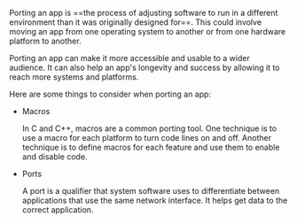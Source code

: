 
Porting an app is ==the process of adjusting software to run in a different environment than it was originally designed for==. This could involve moving an app from one operating system to another or from one hardware platform to another.  

Porting an app can make it more accessible and usable to a wider audience. It can also help an app's longevity and success by allowing it to reach more systems and platforms.  

Here are some things to consider when porting an app:  

- Macros
    
    In C and C++, macros are a common porting tool. One technique is to use a macro for each platform to turn code lines on and off. Another technique is to define macros for each feature and use them to enable and disable code.  
    
- Ports
    
    A port is a qualifier that system software uses to differentiate between applications that use the same network interface. It helps get data to the correct application.